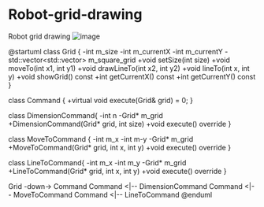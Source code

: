 # Robot-grid-drawing

Robot grid drawing
![image](https://user-images.githubusercontent.com/71679681/217058506-1b135a52-7239-45d6-971e-5b48bd5eeaed.png)

@startuml
class Grid {
  -int m_size
  -int m_currentX
  -int m_currentY
  -std::vector<std::vector<int>> m_square_grid
  +void setSize(int size)
  +void moveTo(int x1, int y1)
  +void drawLineTo(int x2, int y2)
  +void lineTo(int x, int y)
  +void showGrid() const
  +int getCurrentX() const
  +int getCurrentY() const
}

class Command {
  +virtual void execute(Grid& grid) = 0;
}

class DimensionCommand{
  -int n
  -Grid* m_grid
  +DimensionCommand(Grid* grid, int size)
  +void execute() override
}

class MoveToCommand {
  -int m_x
  -int m-y
  -Grid* m_grid
  +MoveToCommand(Grid* grid, int x, int y)
  +void execute() override
}

class LineToCommand{
  -int m_x
  -int m_y
  -Grid* m_grid
  +LineToCommand(Grid* grid, int x, int y)
  +void execute() override
}

Grid -down-> Command
Command <|-- DimensionCommand
Command <|-- MoveToCommand
Command <|-- LineToCommand
@enduml


